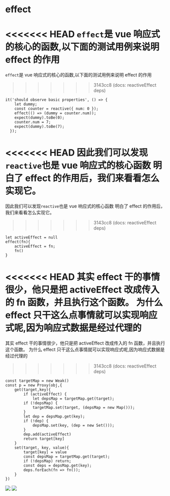 # effect

<<<<<<< HEAD
`effect`是 vue 响应式的核心的函数,以下面的测试用例来说明 effect 的作用
=======

`effect`是 vue 响应式的核心的函数,以下面的测试用例来说明 effect 的作用

> > > > > > > 3143cc8 (docs: reactiveEffect deps)

```
it('should observe basic properties', () => {
    let dummy;
    const counter = reactive({ num: 0 });
    effect(() => (dummy = counter.num));
    expect(dummy).toBe(0);
    counter.num = 7;
    expect(dummy).toBe(7);
  });
```

<<<<<<< HEAD
因此我们可以发现`reactive`也是 vue 响应式的核心函数
明白了 effect 的作用后，我们来看看怎么实现它。
=======

因此我们可以发现`reactive`也是 vue 响应式的核心函数
明白了 effect 的作用后，我们来看看怎么实现它。

> > > > > > > 3143cc8 (docs: reactiveEffect deps)

```
let activeEffect = null
effect(fn){
    activeEffect = fn;
    fn()
}
```

<<<<<<< HEAD
其实 effect 干的事情很少，他只是把 activeEffect 改成传入的 fn 函数，并且执行这个函数。
为什么 effect 只干这么点事情就可以实现响应式呢,因为响应式数据是经过代理的
=======

其实 effect 干的事情很少，他只是把 activeEffect 改成传入的 fn 函数，并且执行这个函数。
为什么 effect 只干这么点事情就可以实现响应式呢,因为响应式数据是经过代理的

> > > > > > > 3143cc8 (docs: reactiveEffect deps)

```
const targetMap = new Weak()
const p = new Proxy(obj,{
    get(target,key){
        if (activeEffect) {
            let depsMap = targetMap.get(target);
        if (!depsMap) {
            targetMap.set(target, (depsMap = new Map()));
        }
        let dep = depsMap.get(key);
        if (!dep) {
            depsMap.set(key, (dep = new Set()));
        }
        dep.add(activeEffect)
        return target[key]
    }
    set(target, key, value){
        target[key] = value
        const depsMap = targetMap.get(target);
        if (!depsMap) return;
        const deps = depsMap.get(key);
        deps.forEach(fn => fn());
    }
})
```

![](https://lzc-personal-resource.oss-cn-beijing.aliyuncs.com/20221010212135.png)
![](https://lzc-personal-resource.oss-cn-beijing.aliyuncs.com/20221011150600.png)
